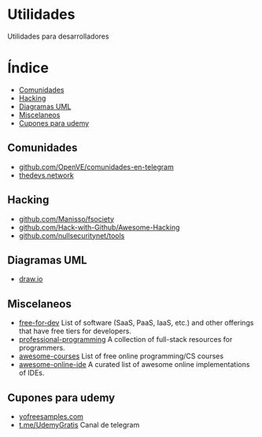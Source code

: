 # Utilidades
Utilidades para desarrolladores

Índice
=================

   * [Comunidades](#comunidades)
   * [Hacking](#hacking)
   * [Diagramas UML](#diagramas-uml)
   * [Miscelaneos](#miscelaneos)
   * [Cupones para udemy](#cupones-para-udemy)


## Comunidades
 
  * [github.com/OpenVE/comunidades-en-telegram](https://github.com/OpenVE/comunidades-en-telegram)
  * [thedevs.network](https://thedevs.network/)

## Hacking

  * [github.com/Manisso/fsociety](https://github.com/Manisso/fsociety)
  * [github.com/Hack-with-Github/Awesome-Hacking](https://github.com/Hack-with-Github/Awesome-Hacking)
  * [github.com/nullsecuritynet/tools](https://github.com/nullsecuritynet/tools)

## Diagramas UML

  * [draw.io](https://www.draw.io/)

## Miscelaneos

  * [free-for-dev](https://github.com/ripienaar/free-for-dev) List of software (SaaS, PaaS, IaaS, etc.) and other offerings that have free tiers for developers.
  * [professional-programming](https://github.com/charlax/professional-programming) A collection of full-stack resources for programmers.
  * [awesome-courses](https://github.com/fffaraz/awesome-courses) List of free online programming/CS courses
  * [awesome-online-ide](https://github.com/styfle/awesome-online-ide) A curated list of awesome online implementations of IDEs.

## Cupones para udemy

  * [yofreesamples.com](https://yofreesamples.com/courses/free-discounted-udemy-courses-list/)
  * [t.me/UdemyGratis](https://t.me/UdemyGratis) Canal de telegram

